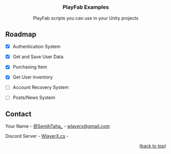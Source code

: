 
  <h3 align="center">PlayFab Examples</h3>

  <p align="center">PlayFab scripts you can use in your Unity projects
   

## Roadmap

- [X] Authentication System
- [X] Get and Save User Data
- [X] Purchasing Item
- [X] Get User Inventory

- [ ] Account Recovery System
- [ ] Posts/News System


<!-- CONTACT -->
## Contact

Your Name - [@SemihTaha_](https://twitter.com/@SemihTaha_) - wlayerx@gmail.com

Discord Server - [WlayerX.cs](https://discord.gg/vUHUfrzgq5) - 

<p align="right">(<a href="#readme-top">back to top</a>)</p>
